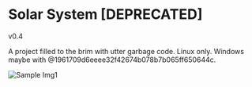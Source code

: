 # Solar System [DEPRECATED]
v0.4 

A project filled to the brim with utter garbage code. Linux only. Windows maybe with @1961709d6eeee32f42674b078b7b065ff650644c.

![Sample Img1](https://i.gyazo.com/5d8068c324d0c4147952fd936659e4fd.jpg)
